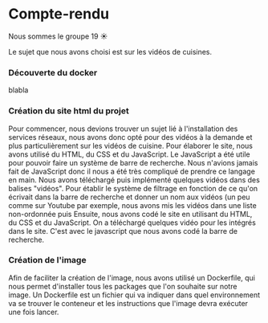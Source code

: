 
# Compte-rendu

Nous sommes le groupe 19 ☀️

Le sujet que nous avons choisi est sur les vidéos de cuisines.

### Découverte du docker

blabla


### Création du site html du projet

Pour commencer, nous devions trouver un sujet lié à l'installation des services réseaux, nous avons donc opté pour des vidéos à la demande et plus particulièrement sur les vidéos de cuisine.
Pour élaborer le site, nous avons utilisé du HTML, du CSS et du JavaScript. Le JavaScript a été utile pour pouvoir faire un système de barre de recherche. Nous n'avions jamais fait de JavaScript donc il nous a été très compliqué de prendre ce langage en main. Nous avons téléchargé puis implémenté quelques vidéos dans des balises "vidéos". Pour établir le système de filtrage en fonction de ce qu'on écrivait dans la barre de recherche et donner un nom aux vidéos (un peu comme sur Youtube par exemple, nous avons mis les vidéos dans une liste non-ordonnée puis 
Ensuite, nous avons codé le site en utilisant du HTML, du CSS et du JavaScript. On a téléchargé quelques vidéo pour les intégrés dans le site.
C'est avec le javascript que nous avons codé la barre de recherche. 

### Création de l'image 

Afin de faciliter la création de l'image, nous avons utilisé un Dockerfile, qui nous permet d'installer tous les packages que l'on souhaite sur notre image.
Un Dockerfile est un fichier qui va indiquer dans quel environnement va se trouver le conteneur et les instructions que l'image devra exécuter une fois lancer.


